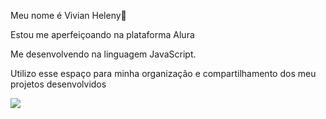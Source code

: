 Meu nome é Vivian Heleny🥀

Estou me aperfeiçoando na plataforma Alura

 Me desenvolvendo na linguagem JavaScript.

Utilizo esse espaço para minha organização e compartilhamento dos meu projetos desenvolvidos

![](https://media1.tenor.com/m/UHwtUklnfLcAAAAC/cheshire-cat-alice-in-wonderland.gif)

